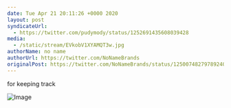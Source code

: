 ```yaml
---
date: Tue Apr 21 20:11:26 +0000 2020
layout: post
syndicateUrl:
  - https://twitter.com/pudymody/status/1252691435608039428
media:
  - /static/stream/EVkobV1XYAMQT3w.jpg
authorName: no name
authorUrl: https://twitter.com/NoNameBrands
originalPost: https://twitter.com/NoNameBrands/status/1250074827978924034
---
```

for keeping track 

![Image](/static/stream/EVkobV1XYAMQT3w.jpg)